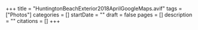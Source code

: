 +++
title = "HuntingtonBeachExterior2018AprilGoogleMaps.avif"
tags = ["Photos"]
categories = []
startDate = ""
draft = false
pages = []
description = ""
citations = []
+++
